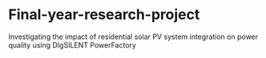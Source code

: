 # Final-year-research-project
Investigating the impact of residential solar PV system integration on power quality using DIgSILENT PowerFactory
